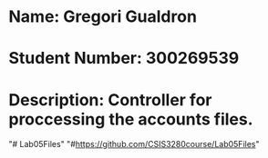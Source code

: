 # Name: Gregori Gualdron
# Student Number: 300269539
# Description: Controller for proccessing the accounts files.
 
"# Lab05Files" 
"#https://github.com/CSIS3280course/Lab05Files"
